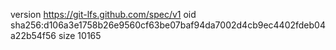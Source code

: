 version https://git-lfs.github.com/spec/v1
oid sha256:d106a3e1758b26e9560cf63be07baf94da7002d4cb9ec4402fdeb04a22b54f56
size 10165
